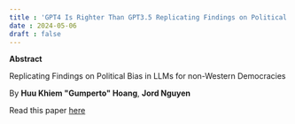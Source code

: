 ```yaml
---
title : 'GPT4 Is Righter Than GPT3.5 Replicating Findings on Political Bias in LLMs for non-Western Democracies'
date : 2024-05-06
draft : false 
---
```


**Abstract**

Replicating Findings on Political Bias in LLMs for non-Western Democracies

By **Huu Khiem "Gumperto" Hoang**, **Jord Nguyen**

Read this paper [here](
https://www.apartresearch.com/project/gpt-4-is-righter-than-gpt-3-5-replicating-findings-on-political-bias-in-llms-for-non-western-democracies)
